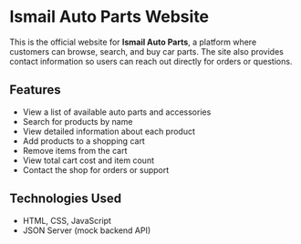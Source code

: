 # Ismail Auto Parts Website

This is the official website for **Ismail Auto Parts**, a platform where customers can browse, search, and buy car parts. The site also provides contact information so users can reach out directly for orders or questions.

## Features

- View a list of available auto parts and accessories
- Search for products by name
- View detailed information about each product
- Add products to a shopping cart
- Remove items from the cart
- View total cart cost and item count
- Contact the shop for orders or support

## Technologies Used

- HTML, CSS, JavaScript
- JSON Server (mock backend API)
